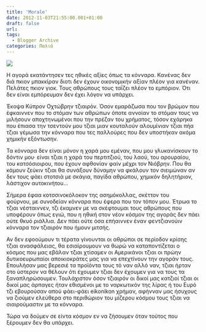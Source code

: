 ```yaml
---
title: 'Morale'
date: 2012-11-03T21:55:00.001+01:00
draft: false
url: 
tags:
  - Blogger Archive
categories: Παλιά
---
```


[![](https://blogger.googleusercontent.com/img/b/R29vZ2xl/AVvXsEhH9lSYckdW8nSIk7FQZxMU7S8-VrebmhXT4ar-M70CQhjAcssNyvMhClNGwdPPJhy4h3RRJrpvgrqmqrbyEsOsIsndnqlp05wUBeC7YYz5NNuwKV720UPCiS0wGp9X2FFRbtHDhXSzwjY/s320/konn.png)](https://blogger.googleusercontent.com/img/b/R29vZ2xl/AVvXsEhH9lSYckdW8nSIk7FQZxMU7S8-VrebmhXT4ar-M70CQhjAcssNyvMhClNGwdPPJhy4h3RRJrpvgrqmqrbyEsOsIsndnqlp05wUBeC7YYz5NNuwKV720UPCiS0wGp9X2FFRbtHDhXSzwjY/s1600/konn.png)

  

Η αγορά εκατάντησεν τες ηθικές αξίες όπως τα κόνναρα. Κανένας δεν διά πκιον μπακκίραν διοτι δεν έχουν οικονομικήν αξίαν πλέον για κανέναν. Πελάτες πκιον γιοκ. Τους αθρώπους τους ταΐζει πλέον το εμπόριον. Ότι δεν είναι εμπόρευμαν δεν έχει λόγον να υπάρχει.

  

Έκοψα Κύπρον Οχτώβρην τζιαιρόν. Όσον εμαράζωσα που τον βρώμον που έφκαιννεν που το στόμαν των αθρώπων όποτε αννοίαν το στόμαν τους να μιλήσουν αποχτηνωμένοι που την πρέζαν του χρήματος, τόσον εχάρηκα που έπιασα την τσεντούν μου τζιαι μιαν κουταλούν αλουμίνιαν τζιαι πήα τζιαι γέμωσα την κόνναρα που τες παλλούρες που δεν υποστήκαν ακόμα χημικήν εξόντωσην.

  

Τα κόνναρα δεν είναι μόνον η χαρά μου εμέναν, που μου γλυκανίσκουν το δόντιν μου· είναι τζιαι η χαρά του περτιτζιού, του λαού, του αρουραίου, του κατσόσιοιρου, που έχουν αφθονίαν φαίν μέχρι τον Νιόβρην. Που θα κάμουν ζεύκιν τζιαι θα συνάξουν δύναμην να φκάλουν τον σιειμώναν αν δεν τους φάει στοτσιά με σκάγια, παγίδα αθρώπου, χημικόν δηλητήριον, λάστιχον αυτοκινήτου...

  

Σήμερα έφαα κοτσσινοκόλοκον της ασημόκολλας, σκέττον του φούρνου, με συνοδείαν κόνναρα που έφερα που τον τόπον μου. Έτρωα το τζιαι νέσταιννεν, τζι έκαμνεν με να σκέφτουμαι τους αθρώπους που υποφέρουν όπως εγιώ, που η ηθική στον νέον κόσμον της αγοράς δεν πάει ούτε θκυό ριάλλια. Δεν πάει ούτε όσα επήαιννεν έναν φεντζιανούιν κόνναρα τον τζιαιρόν που ήμουν μιτσής.

  

Αν δεν εφοούμουν τι τέρατα γίνουνται οι αθρώποι σε περίοδον κρίσης τζιαι ανασφάλειας, θα εσιαίρουμουν να θωρώ να καταποντίζεται ο κόσμος που μας εβάλαν τζιαι χτίσαμεν οι Αμερικάνοι τζιαι οι πρώην δυτικοευρωπαίοι αποικιοκράτες μας για να επεχτίνουν την αγοράν τους. Επουλήσαν μας βερεσιέ τα προϊόντα τους τό ναν αλλό ναν, τζιαι ήρταν στο ύστερον να θέλουν ότι έχουμεν τζιαι δεν έχουμεν για να τους τα ξαναπληρώσουμεν. Τουλάχιστον όσον τζιαιρόν οι δικοί μας κατζιοί τζιαι οι δικοί μας άρπαγες ήταν εθισμένοι με το ναρκωτικόν της λίρας ή του Ευρό τζι εβουρούσαν απού φάει-φάει eikonikon χρήμαν, αφήνναν μας ήσυχους να ζιούμεν ελεύθερα στο περιθώριον του μίζερου κόσμου τους τζιαι να σιαιρούμαστιν με τα κόνναρα.

  

Τώρα να δούμεν σε είντα κόσμον εν να ζήσουμεν όταν τούτος που ξέρουμεν δεν θα υπάρχει.
